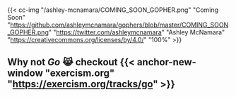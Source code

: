 #

{{< cc-img "/ashley-mcnamara/COMING_SOON_GOPHER.png" "Coming Soon"
"https://github.com/ashleymcnamara/gophers/blob/master/COMING_SOON_GOPHER.png"
"https://twitter.com/ashleymcnamara" "Ashley McNamara"
"https://creativecommons.org/licenses/by/4.0/" "100%" >}}

## Why not **_Go_** 😹 checkout {{< anchor-new-window "exercism.org" "https://exercism.org/tracks/go" >}}

